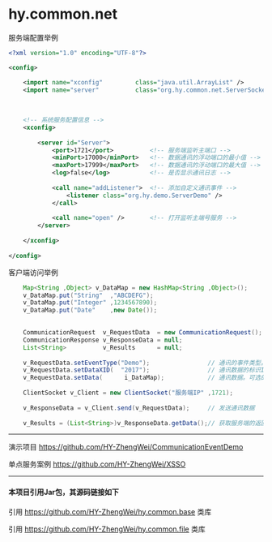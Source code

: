 # hy.common.net




服务端配置举例
```xml
<?xml version="1.0" encoding="UTF-8"?>

<config>

	<import name="xconfig"         class="java.util.ArrayList" />
	<import name="server"          class="org.hy.common.net.ServerSocket" />
	
	
	
	<!-- 系统服务配置信息 -->
	<xconfig>
	
		<server id="Server">
			<port>1721</port>          <!-- 服务端监听主端口 -->
			<minPort>17000</minPort>   <!-- 数据通讯的浮动端口的最小值 -->
			<maxPort>17999</maxPort>   <!-- 数据通讯的浮动端口的最大值 -->
			<log>false</log>           <!-- 是否显示通讯日志 -->
			
			<call name="addListener">  <!-- 添加自定义通讯事件 -->
				<listener class="org.hy.demo.ServerDemo" />
			</call>
			
			<call name="open" />       <!-- 打开监听主端号服务 -->
		</server>
		
	</xconfig>
	
</config>
```



客户端访问举例
```java
    Map<String ,Object> v_DataMap = new HashMap<String ,Object>();
    v_DataMap.put("String"  ,"ABCDEFG");
    v_DataMap.put("Integer" ,1234567890);
    v_DataMap.put("Date"    ,new Date());

    
    CommunicationRequest  v_RequestData  = new CommunicationRequest();
    CommunicationResponse v_ResponseData = null;
    List<String>          v_Results      = null;
    
    v_RequestData.setEventType("Demo");                // 通讯的事件类型。如果没有设置此属性，默认为XJava事件类型
    v_RequestData.setDataXID(  "2017");                // 通讯数据的标识ID。可选的，按具体业务而定
    v_RequestData.setData(      i_DataMap);            // 通讯数据。可选的，按具体业务而定。可为任何Java类型，须实现 java.io.Serializable 接口
	
    ClientSocket v_Client = new ClientSocket("服务端IP" ,1721);
	
    v_ResponseData = v_Client.send(v_RequestData);     // 发送通讯数据
	
    v_Results = (List<String>)v_ResponseData.getData();// 获取服务端的返回结果。可为任何Java类型，只须实现 java.io.Serializable 接口即可
```



---
演示项目 https://github.com/HY-ZhengWei/CommunicationEventDemo

单点服务案例 https://github.com/HY-ZhengWei/XSSO



---
#### 本项目引用Jar包，其源码链接如下
引用 https://github.com/HY-ZhengWei/hy.common.base 类库

引用 https://github.com/HY-ZhengWei/hy.common.file 类库